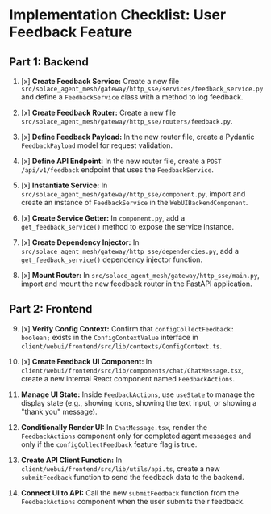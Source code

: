 # Implementation Checklist: User Feedback Feature

## Part 1: Backend

1.  [x] **Create Feedback Service:** Create a new file `src/solace_agent_mesh/gateway/http_sse/services/feedback_service.py` and define a `FeedbackService` class with a method to log feedback.

2.  [x] **Create Feedback Router:** Create a new file `src/solace_agent_mesh/gateway/http_sse/routers/feedback.py`.

3.  [x] **Define Feedback Payload:** In the new router file, create a Pydantic `FeedbackPayload` model for request validation.

4.  [x] **Define API Endpoint:** In the new router file, create a `POST /api/v1/feedback` endpoint that uses the `FeedbackService`.

5.  [x] **Instantiate Service:** In `src/solace_agent_mesh/gateway/http_sse/component.py`, import and create an instance of `FeedbackService` in the `WebUIBackendComponent`.

6.  [x] **Create Service Getter:** In `component.py`, add a `get_feedback_service()` method to expose the service instance.

7.  [x] **Create Dependency Injector:** In `src/solace_agent_mesh/gateway/http_sse/dependencies.py`, add a `get_feedback_service()` dependency injector function.

8.  [x] **Mount Router:** In `src/solace_agent_mesh/gateway/http_sse/main.py`, import and mount the new feedback router in the FastAPI application.

## Part 2: Frontend

9.  [x] **Verify Config Context:** Confirm that `configCollectFeedback: boolean;` exists in the `ConfigContextValue` interface in `client/webui/frontend/src/lib/contexts/ConfigContext.ts`.

10. [x] **Create Feedback UI Component:** In `client/webui/frontend/src/lib/components/chat/ChatMessage.tsx`, create a new internal React component named `FeedbackActions`.

11. **Manage UI State:** Inside `FeedbackActions`, use `useState` to manage the display state (e.g., showing icons, showing the text input, or showing a "thank you" message).

12. **Conditionally Render UI:** In `ChatMessage.tsx`, render the `FeedbackActions` component only for completed agent messages and only if the `configCollectFeedback` feature flag is true.

13. **Create API Client Function:** In `client/webui/frontend/src/lib/utils/api.ts`, create a new `submitFeedback` function to send the feedback data to the backend.

14. **Connect UI to API:** Call the new `submitFeedback` function from the `FeedbackActions` component when the user submits their feedback.
